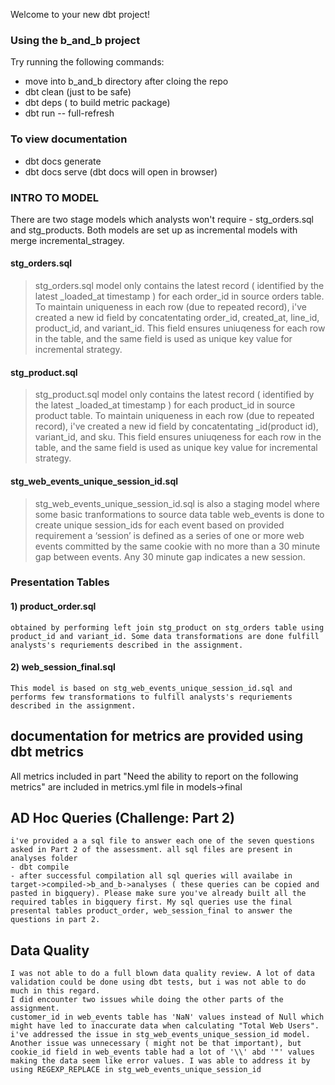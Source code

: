 Welcome to your new dbt project!

### Using the b_and_b project

Try running the following commands:
- move into b_and_b directory after cloing the repo
- dbt clean (just to be safe)
- dbt deps ( to build metric package)
- dbt run -- full-refresh

### To view documentation
- dbt docs generate
- dbt docs serve
(dbt docs will open in browser)



### INTRO TO MODEL

There are two stage models which analysts won't require - stg_orders.sql and stg_products.
Both models are set up as incremental models with merge incremental_stragey. 

#### stg_orders.sql
>  stg_orders.sql model only contains the latest record ( identified by the latest _loaded_at timestamp ) for each order_id in source orders table. To maintain uniqueness in each row (due to repeated record), i've created a new id field by concatentating order_id, created_at, line_id, product_id, and variant_id. This field ensures uniuqeness for each row in the table, and the same field is used as unique key value for incremental strategy. 

#### stg_product.sql
> stg_product.sql model only contains the latest record ( identified by the latest _loaded_at timestamp ) for each product_id in source product table. To maintain uniqueness in each row (due to repeated record), i've created a new id field by concatentating _id(product id), variant_id, and sku. This field ensures uniuqeness for each row in the table, and the same field is used as unique key value for incremental strategy. 

#### stg_web_events_unique_session_id.sql
> stg_web_events_unique_session_id.sql is also a staging model where some basic tranformations to source data table web_events is done to create unique session_ids for each event based on provided requirement 
    a ‘session’ is defined as a series of one or more web events committed by the same cookie with no more than a 30 minute gap between events. Any 30 minute gap indicates a new session.


### Presentation Tables

#### 1) product_order.sql
    obtained by performing left join stg_product on stg_orders table using product_id and variant_id. Some data transformations are done fulfill analysts's requriements described in the assignment. 

#### 2) web_session_final.sql
    This model is based on stg_web_events_unique_session_id.sql and performs few transformations to fulfill analysts's requriements described in the assignment. 

## documentation for metrics are provided using dbt metrics 
   All metrics included in part "Need the ability to report on the following metrics" 
   are included in metrics.yml file in models->final

## AD Hoc Queries (Challenge: Part 2)
    i've provided a a sql file to answer each one of the seven questions asked in Part 2 of the assessment. all sql files are present in analyses folder
    - dbt compile
    - after successful compilation all sql queries will availabe in target->compiled->b_and_b->analyses ( these queries can be copied and pasted in bigquery). Please make sure you've already built all the required tables in bigquery first. My sql queries use the final presental tables product_order, web_session_final to answer the questions in part 2. 

## Data Quality 
    I was not able to do a full blown data quality review. A lot of data validation could be done using dbt tests, but i was not able to do much in this regard. 
    I did encounter two issues while doing the other parts of the assignment. 
    customer_id in web_events table has 'NaN' values instead of Null which might have led to inaccurate data when calculating "Total Web Users". i've addressed the issue in stg_web_events_unique_session_id model. 
    Another issue was unnecessary ( might not be that important), but cookie_id field in web_events table had a lot of '\\' abd '"' values making the data seem like error values. I was able to address it by using REGEXP_REPLACE in stg_web_events_unique_session_id

